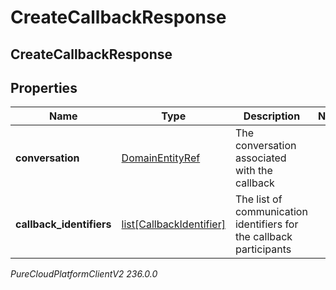 # CreateCallbackResponse

## CreateCallbackResponse

## Properties

|Name | Type | Description | Notes|
|------------ | ------------- | ------------- | -------------|
| **conversation** | [DomainEntityRef](DomainEntityRef) | The conversation associated with the callback | |
| **callback_identifiers** | [list[CallbackIdentifier]](CallbackIdentifier) | The list of communication identifiers for the callback participants | |



_PureCloudPlatformClientV2 236.0.0_
